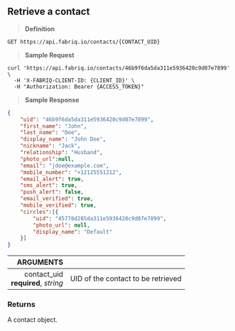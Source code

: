 ## Retrieve a contact

> **Definition**

```text
GET https://api.fabriq.io/contacts/{CONTACT_UID}
```

> **Sample Request**

```shell
curl 'https://api.fabriq.io/contacts/46b9f6da5da311e5936420c9d07e7899' \
  -H 'X-FABRIQ-CLIENT-ID: {CLIENT_ID}' \
  -H "Authorization: Bearer {ACCESS_TOKEN}"
```

> **Sample Response**

```json
{
    "uid": "46b9f6da5da311e5936420c9d07e7899",
    "first_name": "John",
    "last_name": "Doe",
    "display_name": "John Doe",
    "nickname": "Jack",
    "relationship": "Husband",
    "photo_url":null,
    "email": "jdoe@example.com",
    "mobile_number": "+12125551212",
    "email_alert": true,
    "sms_alert": true,
    "push_alert": false,
    "email_verified": true,
    "mobile_verified": true,
    "circles":[{
        "uid": "45778d285da311e5936420c9d07e7899",
        "photo_url": null,
        "display_name": "Default"
    }]
}
```


ARGUMENTS  ||
---------: | -----------
contact_uid<br>**required**, *string*  | UID of the contact to be retrieved


### Returns
A contact object.
